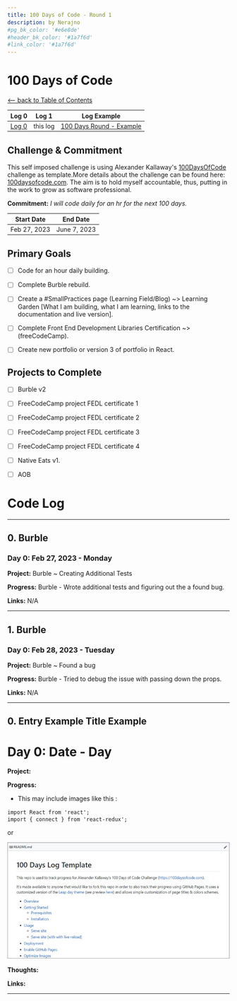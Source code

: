 ```yaml
---
title: 100 Days of Code - Round 1
description: by Nerajno
#pg_bk_color: '#e6e8de'
#header_bk_color: '#1a7f6d'
#link_color: '#1a7f6d'
---
```

<!-- markdownlint-disable MD022 MD024 MD032 MD033 -->

# 100 Days of Code
<p class="toc"><a href="./index.html">&lt;– back to Table of Contents</a></p>

| Log 0 | Log 1 | Log Example | 
| --- | --- | --- |
| [Log 0](log0.md) | this log |  [100 Days Round - Example](log8.html) | 

## Challenge & Commitment
This self imposed challenge is using Alexander Kallaway's [100DaysOfCode](https://github.com/Kallaway/100-days-of-code "the official repo") challenge as template.More details about the challenge can be found here: [100daysofcode.com](http://100daysofcode.com/ "100daysofcode.com"). The aim is to hold myself accountable, thus, putting in the work to  grow as software professional. 

**Commitment:** *I will code daily for an hr for the next 100 days.*

|  Start Date   | End Date     |
| ------------- | ------------ |
| Feb 27, 2023  | June 7, 2023 |

## Primary Goals
- [ ] Code for an hour daily building.
- [ ] Complete Burble rebuild.
- [ ] Create a #SmallPractices page (Learning Field/Blog)  ~> Learning Garden [What I am building, what I am learning, links to the documentation and live version].
- [ ] Complete Front End Development Libraries Certification  ~> (freeCodeCamp).
- [ ] Create new portfolio or version 3 of portfolio in React.


## Projects to Complete
- [ ] Burble v2
- [ ] FreeCodeCamp project FEDL certificate 1
- [ ] FreeCodeCamp project FEDL certificate 2
- [ ] FreeCodeCamp project FEDL certificate 3
- [ ] FreeCodeCamp project FEDL certificate 4
- [ ] Native Eats v1.
- [ ] AOB


# Code Log

---

## 0. Burble
### Day 0: Feb 27, 2023 - Monday

**Project:** Burble ~ Creating Additional Tests

**Progress:** Burble - Wrote additional tests and figuring out the a found bug. 

**Links:** N/A

---

## 1. Burble
### Day 0: Feb 28, 2023 - Tuesday

**Project:** Burble ~ Found a bug

**Progress:** Burble - Tried to debug the issue with passing down the props.

**Links:** N/A

---


           
## 0. Entry  Example Title Example
# Day 0: Date - Day

**Project:**

**Progress:**
- This may include images like this : 

```
import React from 'react';
import { connect } from 'react-redux';

```

or 

[![Day 3](./assets/images/day3.jpg)](./assets/images/day3.jpg)



**Thoughts:**

**Links:**

---
